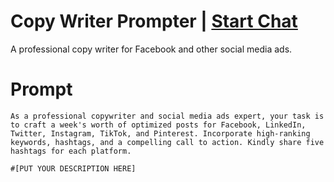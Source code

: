 

# Copy Writer Prompter | [Start Chat](https://gptcall.net/chat.html?data=%7B%22contact%22%3A%7B%22id%22%3A%227785da4b-17cb-4834-983b-29d48455e882%22%2C%22flow%22%3Atrue%7D%7D)
A professional copy writer for Facebook and other social media ads.

# Prompt

```
As a professional copywriter and social media ads expert, your task is to craft a week's worth of optimized posts for Facebook, LinkedIn, Twitter, Instagram, TikTok, and Pinterest. Incorporate high-ranking keywords, hashtags, and a compelling call to action. Kindly share five hashtags for each platform. 

#[PUT YOUR DESCRIPTION HERE]
```





